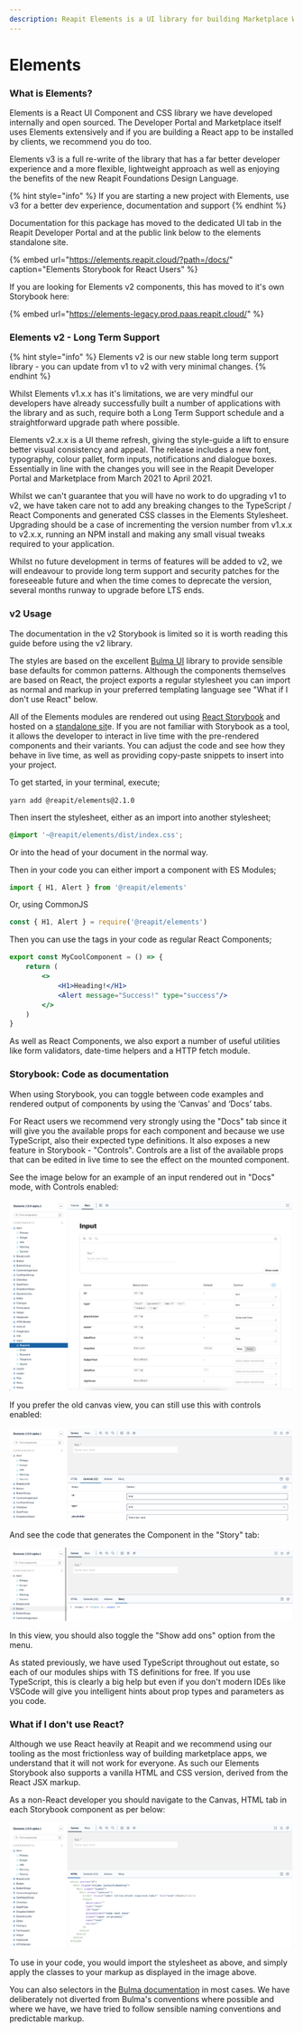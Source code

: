 ```yaml
---
description: Reapit Elements is a UI library for building Marketplace Web Applications
---
```


# Elements

### What is Elements?

Elements is a React UI Component and CSS library we have developed internally and open sourced. The Developer Portal and Marketplace itself uses Elements extensively and if you are building a React app to be installed by clients, we recommend you do too.

Elements v3 is a full re-write of the library that has a far better developer experience and a more flexible, lightweight approach as well as enjoying the benefits of the new Reapit Foundations Design Language.

{% hint style="info" %}
If you are starting a new project with Elements, use v3 for a better dev experience, documentation and support
{% endhint %}

Documentation for this package has moved to the dedicated UI tab in the Reapit Developer Portal and at the public link below to the elements standalone site.

{% embed url="https://elements.reapit.cloud/?path=/docs/" caption="Elements Storybook for React Users" %}

If you are looking for Elements v2 components, this has moved to it's own Storybook here:

{% embed url="https://elements-legacy.prod.paas.reapit.cloud/" %}

### Elements v2 - Long Term Support

{% hint style="info" %}
Elements v2 is our new stable long term support library - you can update from v1 to v2 with very minimal changes.
{% endhint %}

Whilst Elements v1.x.x has it's limitations, we are very mindful our developers have already successfully built a number of applications with the library and as such, require both a Long Term Support schedule and a straightforward upgrade path where possible.

Elements v2.x.x is a UI theme refresh, giving the style-guide a lift to ensure better visual consistency and appeal. The release includes a new font, typography, colour pallet, form inputs, notifications and dialogue boxes. Essentially in line with the changes you will see in the Reapit Developer Portal and Marketplace from March 2021 to April 2021.

Whilst we can't guarantee that you will have no work to do upgrading v1 to v2, we have taken care not to add any breaking changes to the TypeScript / React Components and generated CSS classes in the Elements Stylesheet. Upgrading should be a case of incrementing the version number from v1.x.x to v2.x.x, running an NPM install and making any small visual tweaks required to your application.

Whilst no future development in terms of features will be added to v2, we will endeavour to provide long term support and security patches for the foreseeable future and when the time comes to deprecate the version, several months runway to upgrade before LTS ends.

### v2 Usage

The documentation in the v2 Storybook is limited so it is worth reading this guide before using the v2 library.

The styles are based on the excellent [Bulma UI](https://bulma.io/) library to provide sensible base defaults for common patterns. Although the components themselves are based on React, the project exports a regular stylesheet you can import as normal and markup in your preferred templating language see "What if I don't use React" below.

All of the Elements modules are rendered out using [React Storybook](https://storybook.js.org/) and hosted on a [standalone sit](https://elements.reapit.cloud)e. If you are not familiar with Storybook as a tool, it allows the developer to interact in live time with the pre-rendered components and their variants. You can adjust the code and see how they behave in live time, as well as providing copy-paste snippets to insert into your project.

To get started, in your terminal, execute;

`yarn add @reapit/elements@2.1.0`

Then insert the stylesheet, either as an import into another stylesheet;

```css
@import '~@reapit/elements/dist/index.css';
```

Or into the head of your document in the normal way.

Then in your code you can either import a component with ES Modules;

```javascript
import { H1, Alert } from '@reapit/elements'
```

Or, using CommonJS

```javascript
const { H1, Alert } = require('@reapit/elements')
```

Then you can use the tags in your code as regular React Components;

```jsx
export const MyCoolComponent = () => {
    return (
        <>
            <H1>Heading!</H1>
            <Alert message="Success!" type="success"/>
        </>
    )
}
```

As well as React Components, we also export a number of useful utilities like form validators, date-time helpers and a HTTP fetch module.

### Storybook: Code as documentation

When using Storybook, you can toggle between code examples and rendered output of components by using the ‘Canvas’ and ‘Docs’ tabs.

For React users we recommend very strongly using the "Docs" tab since it will give you the available props for each component and because we use TypeScript, also their expected type definitions. It also exposes a new feature in Storybook - "Controls". Controls are a list of the available props that can be edited in live time to see the effect on the mounted component.

See the image below for an example of an input rendered out in "Docs" mode, with Controls enabled:

![](../.gitbook/assets/screenshot-2021-03-31-at-11.35.11.png)

If you prefer the old canvas view, you can still use this with controls enabled:

![](../.gitbook/assets/screenshot-2021-03-31-at-11.37.12.png)

And see the code that generates the Component in the "Story" tab:

![](../.gitbook/assets/screenshot-2021-03-31-at-11.37.25.png)

In this view, you should also toggle the "Show add ons" option from the menu.

As stated previously, we have used TypeScript throughout out estate, so each of our modules ships with TS definitions for free. If you use TypeScript, this is clearly a big help but even if you don't modern IDEs like VSCode will give you intelligent hints about prop types and parameters as you code.

### What if I don't use React?

Although we use React heavily at Reapit and we recommend using our tooling as the most frictionless way of building marketplace apps, we understand that it will not work for everyone. As such our Elements Storybook also supports a vanilla HTML and CSS version, derived from the React JSX markup.

As a non-React developer you should navigate to the Canvas, HTML tab in each Storybook component as per below:

![](../.gitbook/assets/screenshot-2021-03-31-at-11.43.33.png)

To use in your code, you would import the stylesheet as above, and simply apply the classes to your markup as displayed in the image above.

You can also selectors in the [Bulma documentation](https://bulma.io/) in most cases. We have deliberately not diverted from Bulma's conventions where possible and where we have, we have tried to follow sensible naming conventions and predictable markup.



